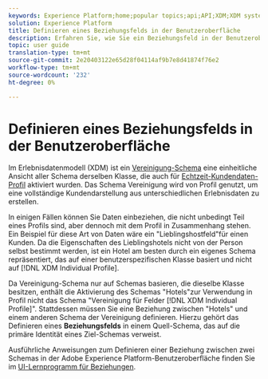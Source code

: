 ```yaml
---
keywords: Experience Platform;home;popular topics;api;API;XDM;XDM system;experience data model;data model;ui;workspace;relationship;field;
solution: Experience Platform
title: Definieren eines Beziehungsfelds in der Benutzeroberfläche
description: Erfahren Sie, wie Sie ein Beziehungsfeld in der Benutzeroberfläche "Experience Platform"definieren.
topic: user guide
translation-type: tm+mt
source-git-commit: 2e20403122e65d28f04114af9b7e8d41874f76e2
workflow-type: tm+mt
source-wordcount: '232'
ht-degree: 0%

---
```



# Definieren eines Beziehungsfelds in der Benutzeroberfläche

Im Erlebnisdatenmodell (XDM) ist ein [Vereinigung-Schema](../../schema/composition.md#union) eine einheitliche Ansicht aller Schema derselben Klasse, die auch für [Echtzeit-Kundendaten-Profil](../../../profile/home.md) aktiviert wurden. Das Schema Vereinigung wird von Profil genutzt, um eine vollständige Kundendarstellung aus unterschiedlichen Erlebnisdaten zu erstellen.

In einigen Fällen können Sie Daten einbeziehen, die nicht unbedingt Teil eines Profils sind, aber dennoch mit dem Profil in Zusammenhang stehen. Ein Beispiel für diese Art von Daten wäre ein &quot;Lieblingshostfeld&quot;für einen Kunden. Da die Eigenschaften des Lieblingshotels nicht von der Person selbst bestimmt werden, ist ein Hotel am besten durch ein eigenes Schema repräsentiert, das auf einer benutzerspezifischen Klasse basiert und nicht auf [!DNL XDM Individual Profile].

Da Vereinigung-Schema nur auf Schemas basieren, die dieselbe Klasse besitzen, enthält die Aktivierung des Schemas &quot;Hotels&quot;zur Verwendung in Profil nicht das Schema &quot;Vereinigung für Felder [!DNL XDM Individual Profile]&quot;. Stattdessen müssen Sie eine Beziehung zwischen &quot;Hotels&quot; und einem anderen Schema der Vereinigung definieren. Hierzu gehört das Definieren eines **Beziehungsfelds** in einem Quell-Schema, das auf die primäre Identität eines Ziel-Schemas verweist.

Ausführliche Anweisungen zum Definieren einer Beziehung zwischen zwei Schemas in der Adobe Experience Platform-Benutzeroberfläche finden Sie im [UI-Lernprogramm für Beziehungen](../../tutorials/relationship-ui.md).